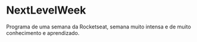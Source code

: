 # NextLevelWeek

Programa de uma semana da Rocketseat, semana muito intensa e de muito conhecimento e aprendizado. 
